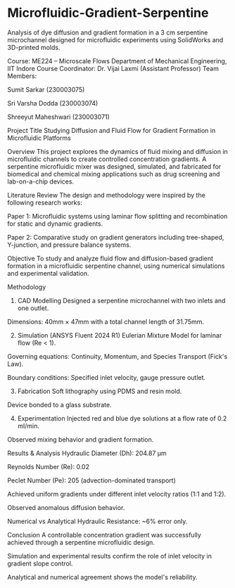 # Microfluidic-Gradient-Serpentine
Analysis of dye diffusion and gradient formation in a 3 cm serpentine microchannel designed for microfluidic experiments using SolidWorks and 3D-printed molds.


Course: ME224 – Microscale Flows
Department of Mechanical Engineering, IIT Indore
Course Coordinator: Dr. Vijai Laxmi (Assistant Professor)
Team Members:

Sumit Sarkar (230003075)

Sri Varsha Dodda (230003074)

Shreeyut Maheshwari (230003071)

Project Title
Studying Diffusion and Fluid Flow for Gradient Formation in Microfluidic Platforms

Overview
This project explores the dynamics of fluid mixing and diffusion in microfluidic channels to create controlled concentration gradients. A serpentine microfluidic mixer was designed, simulated, and fabricated for biomedical and chemical mixing applications such as drug screening and lab-on-a-chip devices.

Literature Review
The design and methodology were inspired by the following research works:

Paper 1: Microfluidic systems using laminar flow splitting and recombination for static and dynamic gradients.

Paper 2: Comparative study on gradient generators including tree-shaped, Y-junction, and pressure balance systems.

Objective
To study and analyze fluid flow and diffusion-based gradient formation in a microfluidic serpentine channel, using numerical simulations and experimental validation.

Methodology
1. CAD Modelling
Designed a serpentine microchannel with two inlets and one outlet.

Dimensions: 40mm × 47mm with a total channel length of 31.75mm.

2. Simulation (ANSYS Fluent 2024 R1)
Eulerian Mixture Model for laminar flow (Re < 1).

Governing equations: Continuity, Momentum, and Species Transport (Fick's Law).

Boundary conditions: Specified inlet velocity, gauge pressure outlet.

3. Fabrication
Soft lithography using PDMS and resin mold.

Device bonded to a glass substrate.

4. Experimentation
Injected red and blue dye solutions at a flow rate of 0.2 ml/min.

Observed mixing behavior and gradient formation.

Results & Analysis
Hydraulic Diameter (Dh): 204.87 µm

Reynolds Number (Re): 0.02

Peclet Number (Pe): 205 (advection-dominated transport)

Achieved uniform gradients under different inlet velocity ratios (1:1 and 1:2).

Observed anomalous diffusion behavior.

Numerical vs Analytical Hydraulic Resistance: ~6% error only.

Conclusion
A controllable concentration gradient was successfully achieved through a serpentine microfluidic design.

Simulation and experimental results confirm the role of inlet velocity in gradient slope control.

Analytical and numerical agreement shows the model's reliability.
